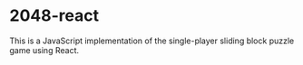 # 2048-react
This is a JavaScript implementation of the single-player sliding block puzzle game using React.

